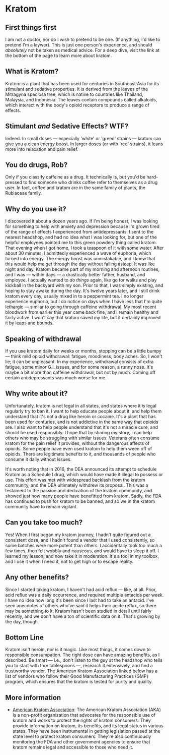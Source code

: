 # Kratom

## First things first

I am not a doctor, nor do I wish to pretend to be one. (If anything, I'd like to pretend I'm a laywer). This is just one person's experience, and should *absolutely* not be taken as medical advice. For a deep dive, visit the link at the bottom of the page to learn more about kratom.

## What is Kratom?

Kratom is a plant that has been used for centuries in Southeast Asia for its stimulant and sedative properties. It is derived from the leaves of the Mitragyna speciosa tree, which is native to countries like Thailand, Malaysia, and Indonesia. The leaves contain compounds called alkaloids, which interact with the body's opioid receptors to produce a range of effects.

## Stimulant *and* Sedative Effects? WTF?

Indeed. In small doses — especially 'white' or 'green' strains — kratom can give you a clean energy boost. In larger doses (or with 'red' strains), it leans more into relaxation and pain relief.

## You do drugs, Rob?

Only if you classify caffeine as a drug. It technically is, but you'd be hard-pressed to find someone who drinks coffee refer to themselves as a drug user. In fact, coffee and kratom are in the same family of plants, the Rubiaceae family.

## Why do you use it?

I discovered it about a dozen years ago. If I'm being honest, I was looking for something to help with anxiety and depression because I'd grown tired of the range of effects I experienced from antidepressants. I sent to the nearest headshop, and had no idea what I was looking for, but one of the helpful employees pointed me to this green powdery thing called kratom. That evening when I got home, I took a teaspoon of it with some water. After about 30 minutes, I admittedly experienced a wave of euphoria, which turned into energy. The energy boost was unmistakable, and I knew that this would help me get through the day without falling asleep. It was like night and day. Kratom became part of my morning and afternoon routines, and I was &mdash; within days &mdash; a drastically better father, husband, and employee. I actually wanted to *do things* again, like go for walks and play kickball in the backyard with my son. Prior to that, I was simply existing, and hoping to stay awake during the day. It's twelve years later, and I still drink kratom every day, usually mixed in to a peppermint tea. I no longer experience euphoria, but I do notice on days when I have less that I'm quite lethargic &mdash; similar to going through caffeine withdrawal. My most recent bloodwork from earlier this year came back fine, and I remain healthy and fairly active. I won't say that kratom saved my life, but it certainly improved it by leaps and bounds.

## Speaking of withdrawal

If you use kratom daily for weeks or months, stopping can be a little bumpy — think mild opioid withdrawal: fatigue, moodiness, body aches. So, I won't lie; it can be unpleasant. In my experience, withdrawal consists of extra fatigue, some minor G.I. issues, and for some reason, a runny nose. It's maybe a bit more than caffeine withdrawal, but not by much. Coming off certain antidepressants was much worse for me.

## Why write about it?

Unfortunately, kratom is not legal in all states, and states where it *is* legal regularly try to ban it. I want to help educate people about it, and help them understand that it's not a drug like heroin or cocaine. It's a plant that has been used for centuries, and is not addictive in the same way that opioids are. I also want to help people understand that it's not a miracle cure, and should be used responsibly. I hope that by sharing my story, I can help others who may be struggling with similar issues. Veterans often consume kratom for the pain relief it provides, without the dangerous affects of opioids. Some people have even used kratom to help them ween off of opioids. There are legitimate benefits to it, and thousands of people who consume it daily without issues.

It's worth noting that in 2016, the DEA announced its attempt to schedule Kratom as a Schedule I drug, which would have made it illegal to possess or use. This effort was met with widespread backlash from the kratom community, and the DEA ultimately withdrew its proposal. This was a testament to the passion and dedication of the kratom community, and showed just how many people have benefitted from kratom. Sadly, the FDA has continued to push for kratom to be banned, and so we in the kratom community have to remain vigilant.

## Can you take too much?

Yes! When I first began my kratom journey, I hadn't quite figured out a consistent dose, and I hadn't found a vendor that I used consistently, so some batches were more potent than others. I accidentally took too much a few times, then felt wobbly and nauseous, and would have to sleep it off. I learned my lesson, and now take it in moderation. It's a tool in my toolbox, and I use it when I need it, not to get high or to escape reality.

## Any other benefits?

Since I started taking kratom, I haven't had acid reflux &mdash; like, at all. Prior, acid reflux was a daily occurrence, and required multiple antacids per week. I have no idea how long it's been since I last had to take an antacid. I've seen anecdotes of others who've said it helps their acide reflux, so there may be something to it. Kratom hasn't been studied in detail until fairly recently, and we don't have a ton of scientific data on it. That's growing by the day, though.

## Bottom Line

Kratom isn't heroin, nor is it magic. Like most things, it comes down to responsible consumpation. The right dose can have amazing benefits, as I described. Be smart &mdash; i.e., don't listen to the guy at the headshop who tells you to start with thre tablespoons &mdash;, research it extensively, and find a trustworthy vendor. The American Kratom Association linked below has a list of vendors who follow their Good Manufacturing Practices (GMP) program, which ensures that the kratom is tested for purity and quality.

## More information

- [American Kratom Association](https://www.americankratom.org/): The American Kratom Association (AKA) is a non-profit organization that advocates for the responsible use of kratom and works to protect the rights of kratom consumers. They provide information on kratom, its benefits, and its legal status in various states. They have been instrumental in getting legislation passed at the state level to protect kratom consumers. They're also continuously monitoring the FDA and other government agencies to ensure that kratom remains legal and accessible to those who need it.
